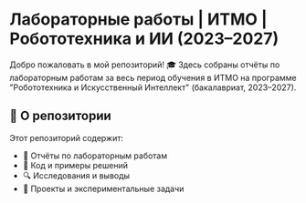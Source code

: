 # Лабораторные работы | ИТМО | Робототехника и ИИ (2023–2027)

Добро пожаловать в мой репозиторий! 🎓 Здесь собраны отчёты по лабораторным работам за весь период обучения в ИТМО на программе "Робототехника и Искусственный Интеллект" (бакалавриат, 2023–2027).

## 📌 О репозитории
Этот репозиторий содержит:
- 📂 Отчёты по лабораторным работам
- 📝 Код и примеры решений
- 🔍 Исследования и выводы
- 🚀 Проекты и экспериментальные задачи